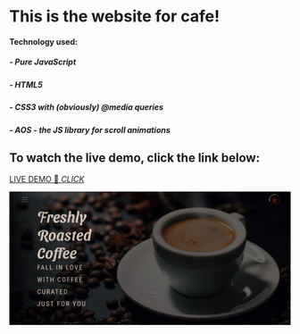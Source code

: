 # This is the website for cafe!


#### Technology used: 
##### - Pure JavaScript 
##### - HTML5
##### - CSS3 with (obviously) @media queries
##### - AOS - the JS library for scroll animations


## To watch the live demo, click the link below:
[LIVE DEMO 🔴 *CLICK*](https://www.angry-goldberg-b0cc18.netlify.app/)


![alt text](https://github.com/Rartosz/cafe_site/blob/main/images/cafe-ss.png "SS from the website")
